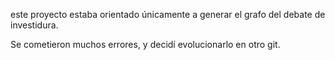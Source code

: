 este proyecto estaba orientado únicamente a generar el grafo del debate de investidura.

Se cometieron muchos errores, y decidí evolucionarlo en otro git.

